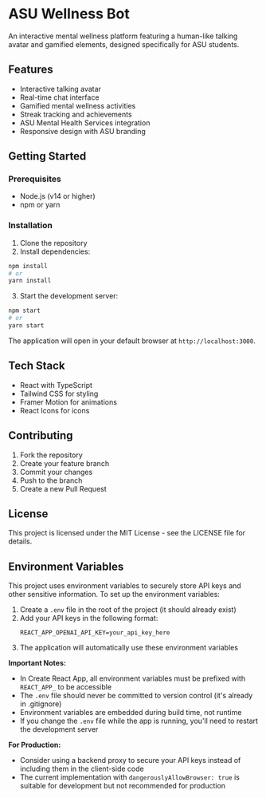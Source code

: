 # ASU Wellness Bot

An interactive mental wellness platform featuring a human-like talking avatar and gamified elements, designed specifically for ASU students.

## Features

- Interactive talking avatar
- Real-time chat interface
- Gamified mental wellness activities
- Streak tracking and achievements
- ASU Mental Health Services integration
- Responsive design with ASU branding

## Getting Started

### Prerequisites

- Node.js (v14 or higher)
- npm or yarn

### Installation

1. Clone the repository
2. Install dependencies:
```bash
npm install
# or
yarn install
```

3. Start the development server:
```bash
npm start
# or
yarn start
```

The application will open in your default browser at `http://localhost:3000`.

## Tech Stack

- React with TypeScript
- Tailwind CSS for styling
- Framer Motion for animations
- React Icons for icons

## Contributing

1. Fork the repository
2. Create your feature branch
3. Commit your changes
4. Push to the branch
5. Create a new Pull Request

## License

This project is licensed under the MIT License - see the LICENSE file for details.

## Environment Variables

This project uses environment variables to securely store API keys and other sensitive information. To set up the environment variables:

1. Create a `.env` file in the root of the project (it should already exist)
2. Add your API keys in the following format:
   ```
   REACT_APP_OPENAI_API_KEY=your_api_key_here
   ```
3. The application will automatically use these environment variables

**Important Notes:**
- In Create React App, all environment variables must be prefixed with `REACT_APP_` to be accessible
- The `.env` file should never be committed to version control (it's already in .gitignore)
- Environment variables are embedded during build time, not runtime
- If you change the `.env` file while the app is running, you'll need to restart the development server

**For Production:**
- Consider using a backend proxy to secure your API keys instead of including them in the client-side code
- The current implementation with `dangerouslyAllowBrowser: true` is suitable for development but not recommended for production 